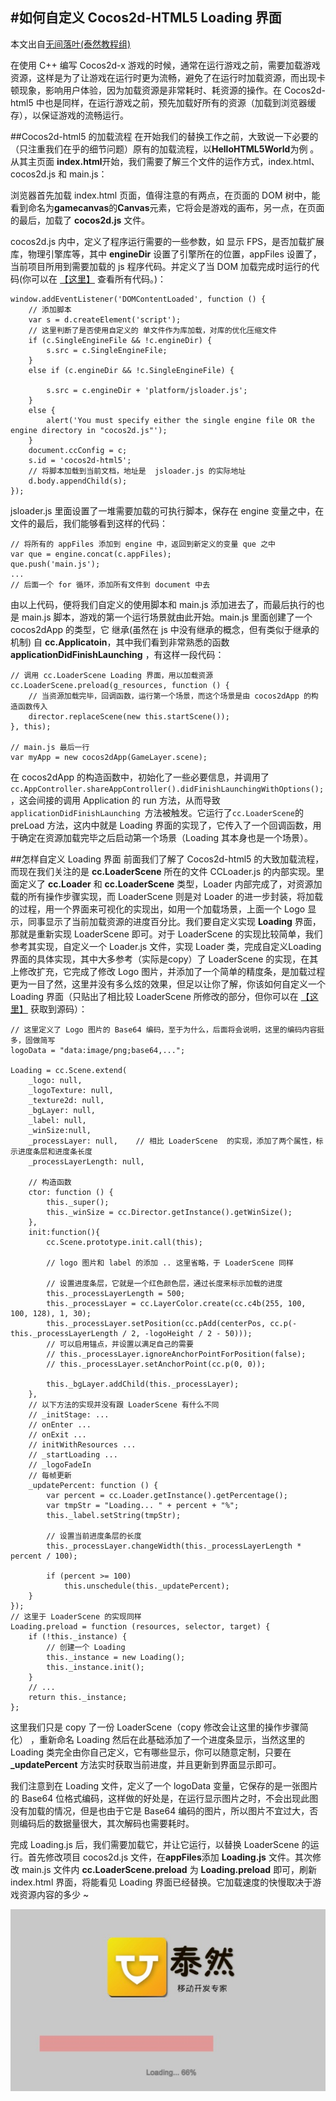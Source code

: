 #如何自定义 Cocos2d-HTML5 Loading 界面
---
本文出自[无间落叶(泰然教程组)](http://www.ityran.com/archives/4972)

在使用 C++ 编写 Cocos2d-x 游戏的时候，通常在运行游戏之前，需要加载游戏资源，这样是为了让游戏在运行时更为流畅，避免了在运行时加载资源，而出现卡顿现象，影响用户体验，因为加载资源是非常耗时、耗资源的操作。在 Cocos2d-html5 中也是同样，在运行游戏之前，预先加载好所有的资源（加载到浏览器缓存），以保证游戏的流畅运行。

##Cocos2d-html5 的加载流程
在开始我们的替换工作之前，大致说一下必要的（只注重我们在乎的细节问题）原有的加载流程，以**HelloHTML5World**为例 。从其主页面 **index.html**开始，我们需要了解三个文件的运作方式，index.html、cocos2d.js 和 main.js：

浏览器首先加载 index.html 页面，值得注意的有两点，在页面的 DOM 树中，能看到命名为**gamecanvas**的**Canvas**元素，它将会是游戏的画布，另一点，在页面的最后，加载了 **cocos2d.js** 文件。

cocos2d.js 内中，定义了程序运行需要的一些参数，如 显示 FPS，是否加载扩展库，物理引擎库等，其中 **engineDir** 设置了引擎所在的位置，appFiles 设置了，当前项目所用到需要加载的 js 程序代码。并定义了当 DOM 加载完成时运行的代码(你可以在 [【这里】](https://github.com/iTyran/Tutorials/blob/master/html5/CustomLoading/src/Loading.js) 查看所有代码。)：

	window.addEventListener('DOMContentLoaded', function () {
	    // 添加脚本
	    var s = d.createElement('script');
	    // 这里判断了是否使用自定义的 单文件作为库加载，对库的优化压缩文件
	    if (c.SingleEngineFile && !c.engineDir) {
	        s.src = c.SingleEngineFile;
	    }
	    else if (c.engineDir && !c.SingleEngineFile) {
	 
	        s.src = c.engineDir + 'platform/jsloader.js';
	    }
	    else {
	        alert('You must specify either the single engine file OR the engine directory in "cocos2d.js"');
	    }
	    document.ccConfig = c;
	    s.id = 'cocos2d-html5';
	    // 将脚本加载到当前文档，地址是  jsloader.js 的实际地址
	    d.body.appendChild(s);
	});

jsloader.js 里面设置了一堆需要加载的可执行脚本，保存在 engine 变量之中，在文件的最后，我们能够看到这样的代码：

	// 将所有的 appFiles 添加到 engine 中，返回到新定义的变量 que 之中
	var que = engine.concat(c.appFiles);
	que.push('main.js');
	...
	// 后面一个 for 循环，添加所有文件到 document 中去

由以上代码，便将我们自定义的使用脚本和 main.js 添加进去了，而最后执行的也是 main.js 脚本，游戏的第一个运行场景就由此开始。main.js 里面创建了一个 cocos2dApp 的类型，它 继承(虽然在 js 中没有继承的概念，但有类似于继承的机制) 自 **cc.Applicatoin**，其中我们看到非常熟悉的函数 **applicationDidFinishLaunching** ，有这样一段代码：

	// 调用 cc.LoaderScene Loading 界面，用以加载资源
	cc.LoaderScene.preload(g_resources, function () {
	    // 当资源加载完毕，回调函数，运行第一个场景，而这个场景是由 cocos2dApp 的构造函数传入
	    director.replaceScene(new this.startScene());
	}, this);
	 
	// main.js 最后一行
	var myApp = new cocos2dApp(GameLayer.scene);

在 cocos2dApp 的构造函数中，初始化了一些必要信息，并调用了`cc.AppController.shareAppController().didFinishLaunchingWithOptions();`，这会间接的调用 Application 的 run 方法，从而导致`applicationDidFinishLaunching `方法被触发。它运行了`cc.LoaderScene`的 preLoad 方法，这内中就是 Loading 界面的实现了，它传入了一个回调函数，用于确定在资源加载完毕之后启动第一个场景（Loading 其本身也是一个场景）。

##怎样自定义 Loading 界面
前面我们了解了 Cocos2d-html5 的大致加载流程，而现在我们关注的是 **cc.LoaderScene** 所在的文件 CCLoader.js 的内部实现。里面定义了 **cc.Loader** 和 **cc.LoaderScene** 类型，Loader 内部完成了，对资源加载的所有操作步骤实现，而 LoaderScene 则是对 Loader 的进一步封装，将加载的过程，用一个界面来可视化的实现出，如用一个加载场景，上面一个 Logo 显示，同事显示了当前加载资源的进度百分比。我们要自定义实现 **Loading** 界面，那就是重新实现 LoaderScene 即可。对于 LoaderScene 的实现比较简单，我们参考其实现，自定义一个 Loader.js 文件，实现 Loader 类，完成自定义Loading 界面的具体实现，其中大多参考（实际是copy）了 LoaderScene 的实现，在其上修改扩充，它完成了修改 Logo 图片，并添加了一个简单的精度条，是加载过程更为一目了然，这里并没有多么炫的效果，但足以让你了解，你该如何自定义一个 Loading 界面（只贴出了相比较 LoaderScene 所修改的部分，但你可以在 [【这里】](https://github.com/iTyran/Tutorials/blob/master/html5/CustomLoading/src/Loading.js) 获取到源码）：

	// 这里定义了 Logo 图片的 Base64 编码，至于为什么，后面将会说明，这里的编码内容挺多，固做简写
	logoData = "data:image/png;base64,...";
	 
	Loading = cc.Scene.extend(
	    _logo: null,
	    _logoTexture: null,
	    _texture2d: null,
	    _bgLayer: null,
	    _label: null,
	    _winSize:null,
	    _processLayer: null,    // 相比 LoaderScene  的实现，添加了两个属性，标示进度条层和进度条长度
	    _processLayerLength: null,
	 
	    // 构造函数
	    ctor: function () {
	        this._super();
	        this._winSize = cc.Director.getInstance().getWinSize();
	    },
	    init:function(){
	        cc.Scene.prototype.init.call(this);
	 
	        // logo 图片和 label 的添加 .. 这里省略，于 LoaderScene 同样
	 
	        // 设置进度条层，它就是一个红色颜色层，通过长度来标示加载的进度
	        this._processLayerLength = 500;
	        this._processLayer = cc.LayerColor.create(cc.c4b(255, 100, 100, 128), 1, 30);
	        this._processLayer.setPosition(cc.pAdd(centerPos, cc.p(- this._processLayerLength / 2, -logoHeight / 2 - 50)));
	        // 可以启用锚点，并设置以满足自己的需要
	        // this._processLayer.ignoreAnchorPointForPosition(false);
	        // this._processLayer.setAnchorPoint(cc.p(0, 0));
	 
	        this._bgLayer.addChild(this._processLayer);
	    },
	    // 以下方法的实现并没有跟 LoaderScene 有什么不同
	    // _initStage: ...
	    // onEnter ...
	    // onExit ...
	    // initWithResources ...
	    // _startLoading ...
	    // _logoFadeIn
	    // 每帧更新
	    _updatePercent: function () {
	        var percent = cc.Loader.getInstance().getPercentage();
	        var tmpStr = "Loading... " + percent + "%";
	        this._label.setString(tmpStr);
	 
	        // 设置当前进度条层的长度
	        this._processLayer.changeWidth(this._processLayerLength * percent / 100);
	 
	        if (percent >= 100)
	            this.unschedule(this._updatePercent);
	    }
	});
	// 这里于 LoaderScene 的实现同样
	Loading.preload = function (resources, selector, target) {
	    if (!this._instance) {
	        // 创建一个 Loading
	        this._instance = new Loading();
	        this._instance.init();
	    }
	    // ...
	    return this._instance;
	};

这里我们只是 copy 了一份 LoaderScene（copy 修改会让这里的操作步骤简化） ，重新命名 Loading 然后在此基础添加了一个进度条显示，当然这里的 Loading 类完全由你自己定义，它有哪些显示，你可以随意定制，只要在 **_updatePercent** 方法实时获取当前进度，并且更新到界面显示即可。

我们注意到在 Loading 文件，定义了一个 logoData 变量，它保存的是一张图片的 Base64 位格式编码，这样做的好处是，在运行显示图片之时，不会出现此图没有加载的情况，但是也由于它是 Base64 编码的图片，所以图片不宜过大，否则编码后的数据量很大，其次解码也需要耗时。

完成 Loading.js 后，我们需要加载它，并让它运行，以替换 LoaderScene 的运行。首先修改项目 cocos2d.js 文件，在**appFiles**添加 **Loading.js** 文件。其次修改 main.js 文件内 **cc.LoaderScene.preload** 为 **Loading.preload** 即可，刷新 index.html 界面，将能看见 Loading 界面已经替换。它加载速度的快慢取决于游戏资源内容的多少 ~

![image](./res/1.jpg)